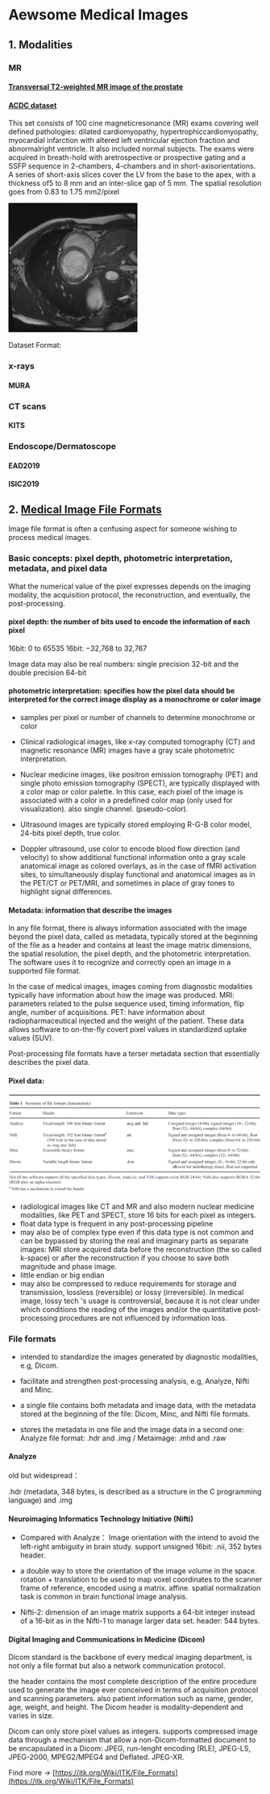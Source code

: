 # Aewsome Medical Images

## 1. Modalities

### MR

#### [Transversal T2-weighted MR image of the prostate](https://promise12.grand-challenge.org/Details/)



#### [ACDC dataset](https://acdc.creatis.insa-lyon.fr/description/databases.html)

This set consists of 100 cine magneticresonance (MR) exams covering well defined pathologies:  dilated cardiomyopathy, hypertrophiccardiomyopathy, myocardial infarction with altered left ventricular ejection fraction and abnormalright ventricle.  It also included normal subjects.  The exams were acquired in breath-hold with aretrospective or prospective gating and a SSFP sequence in 2-chambers, 4-chambers and in short-axisorientations. A series of short-axis slices cover the LV from the base to the apex, with a thickness of5 to 8 mm and an inter-slice gap of 5 mm. The spatial resolution goes from 0.83 to 1.75 mm2/pixel

![img](./images/acdc-mr0.png)

Dataset Format: 


### x-rays

#### MURA

#### 

### CT scans

#### KITS

### Endoscope/Dermatoscope

#### EAD2019 


#### ISIC2019





### 


## 2. [Medical Image File Formats](https://www.ncbi.nlm.nih.gov/pmc/articles/PMC3948928/)

Image file format is often a confusing aspect for someone wishing to process medical images.

### Basic concepts: pixel depth, photometric interpretation, metadata, and pixel data

What the numerical value of the pixel expresses depends on the imaging modality, the acquisition protocol, the reconstruction, and eventually, the post-processing.

#### pixel depth: the number of bits used to encode the information of each pixel

16bit: 0 to 65535
16bit: −32,768 to 32,767

Image data may also be real numbers: single precision 32-bit and the double precision 64-bit


#### photometric interpretation: specifies how the pixel data should be interpreted for the correct image display as a monochrome or color image

- samples per pixel or number of channels to determine monochrome or color 

- Clinical radiological images, like x-ray computed tomography (CT) and magnetic resonance (MR) images have a gray scale photometric interpretation.

- Nuclear medicine images, like positron emission tomography (PET) and single photo emission tomography (SPECT), are typically displayed with a color map or color palette. In this case, each pixel of the image is associated with a color in a predefined color map (only used for visualization). also single channel. (pseudo-color).

- Ultrasound images are typically stored employing R-G-B color model, 24-bits pixel depth, true color.

- Doppler ultrasound, use color to encode blood flow direction (and velocity) to show additional functional information onto a gray scale anatomical image as colored overlays, as in the case of fMRI activation sites, to simultaneously display functional and anatomical images as in the PET/CT or PET/MRI, and sometimes in place of gray tones to highlight signal differences.

#### Metadata: information that describe the images

In any file format, there is always information associated with the image beyond the pixel data, called as metadata, typically stored at the beginning of the file as a header and contains at least the image matrix dimensions, the spatial resolution, the pixel depth, and the photometric interpretation. The software uses it to recognize and correctly open an image in a supported file format.

In the case of medical images, images coming from diagnostic modalities typically have information about how the image was produced. MRI: parameters related to the pulse sequence used, timing information, flip angle, number of acquisitions. PET: have information about radiopharmaceutical injected and the weight of the patient. These data allows software to on-the-fly covert pixel values in standardized uptake values (SUV). 

Post-processing file formats have a terser metadata section that essentially describes the pixel data. 


#### Pixel data: 

![](images/medicalimagefileformat.png)

- radiological images like CT and MR and also modern nuclear medicine modalities, like PET and SPECT, store 16 bits for each pixel as integers.
- float data type is frequent in any post-processing pipeline
- may also be of complex type even if this data type is not common and can be bypassed by storing the real and imaginary parts as separate images: MRI store acquired data before the reconstruction (the so called k-space) or after the reconstruction if you choose to save both magnitude and phase image.
- little endian or big endian
- may also be compressed to reduce requirements for storage and transmission, lossless (reversible) or lossy (irreversible). In medical image, lossy tech 's usage is controversial, because it is not clear under which conditions the reading of the images and/or the quantitative post-processing procedures are not influenced by information loss.


### File formats

- intended to standardize the images generated by diagnostic modalities, e.g, Dicom.
- facilitate and strengthen post-processing analysis, e.g, Analyze, Nifti and Minc.


- a single file contains both metadata and image data, with the metadata stored at the beginning of the file: Dicom, Minc, and Nifti file formats.
- stores the metadata in one file and the image data in a second one: Analyze file format: .hdr and .img / Metaimage: .mhd and .raw


#### Analyze

old but widespread：

.hdr (metadata, 348 bytes, is described as a structure in the C programming language) and .img

#### Neuroimaging Informatics Technology Initiative (Nifti)
- Compared with Analyze： Image orientation with the intend to avoid the left-right ambiguity in brain study. support unsigned 16bit: .nii, 352 bytes header.
- a double way to store the orientation of the image volume in the space. rotation + translation to be used to map voxel coordinates to the scanner frame of reference, encoded using a matrix. affine. spatial normalization task is common in brain functional image analysis.

- Nifti-2: dimension of an image matrix supports a 64-bit integer instead of a 16-bit as in the Nifti-1 to manage larger data set. header: 544 bytes.



#### Digital Imaging and Communications in Medicine (Dicom)

Dicom standard is the backbone of every medical imaging department, is not only a file format but also a network communication protocol.

the header contains the most complete description of the entire procedure used to generate the image ever conceived in terms of acquisition protocol and scanning parameters. also patient information such as name, gender, age, weight, and height. The Dicom header is modality-dependent and varies in size.

Dicom can only store pixel values as integers. supports compressed image data through a mechanism that allow a non-Dicom-formatted document to be encapsulated in a Dicom: JPEG, run-lenght encoding (RLE), JPEG-LS, JPEG-2000, MPEG2/MPEG4 and Deflated. JPEG-XR.



Find more -> [https://itk.org/Wiki/ITK/File_Formats](https://itk.org/Wiki/ITK/File_Formats)